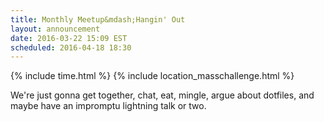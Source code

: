 ```yaml
---
title: Monthly Meetup&mdash;Hangin' Out
layout: announcement
date: 2016-03-22 15:09 EST
scheduled: 2016-04-18 18:30
---
```


{% include time.html %}
{% include location_masschallenge.html %}

We're just gonna get together, chat, eat, mingle, argue about dotfiles, and
maybe have an impromptu lightning talk or two.
